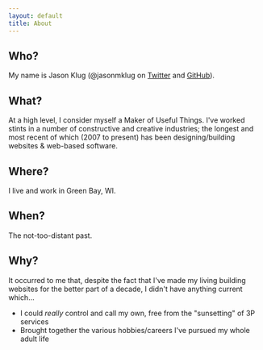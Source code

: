 ```yaml
---
layout: default
title: About
---
```


## Who?

My name is Jason Klug (@jasonmklug on <a href="http://twitter.com/jasonmklug" target="_blank">Twitter</a> and <a href="https://github.com/jasonmklug" target="_blank">GitHub</a>).

## What?

At a high level, I consider myself a Maker of Useful Things.  I've worked stints in a number of constructive and creative industries; the longest and most recent of which (2007 to present) has been designing/building websites & web-based software.

## Where?

I live and work in Green Bay, WI.

## When?

The not-too-distant past.

## Why?

It occurred to me that, despite the fact that I've made my living building websites for the better part of a decade, I didn't have anything current which...

+ I could *really* control and call my own, free from the "sunsetting" of 3P services
+ Brought together the various hobbies/careers I've pursued my whole adult life
